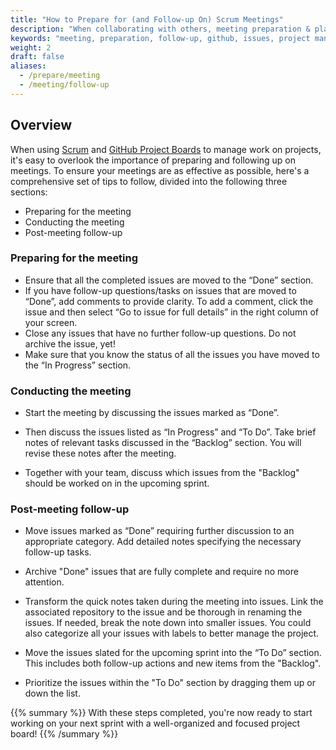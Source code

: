 ```yaml
---
title: "How to Prepare for (and Follow-up On) Scrum Meetings"
description: "When collaborating with others, meeting preparation & planning follow-ups are crucial. Read here about the most important steps to take care of."
keywords: "meeting, preparation, follow-up, github, issues, project management"
weight: 2
draft: false
aliases:
  - /prepare/meeting
  - /meeting/follow-up
---
```


## Overview

When using [Scrum](https://tilburgsciencehub.com/learn/scrum) and [GitHub Project Boards](https://tilburgsciencehub.com/use/projectboard) to manage work on projects, it's easy to overlook the importance of preparing and following up on meetings. To ensure your meetings are as effective as possible, here's a comprehensive set of tips to follow, divided into the following three sections:
- Preparing for the meeting
- Conducting the meeting
- Post-meeting follow-up


### Preparing for the meeting

- Ensure that all the completed issues are moved to the “Done” section.
- If you have follow-up questions/tasks on issues that are moved to “Done”, add comments to provide clarity. To add a comment, click the issue and then select “Go to issue for full details” in the right column of your screen.
- Close any issues that have no further follow-up questions. Do not archive the issue, yet!
- Make sure that you know the status of all the issues you have moved to the “In Progress” section.

### Conducting the meeting

  - Start the meeting by discussing the issues marked as “Done”.
  - Then discuss the issues listed as “In Progress” and “To Do”. Take brief notes of relevant tasks  discussed in the “Backlog” section. You will revise these notes after the meeting.

  - Together with your team, discuss which issues from the "Backlog" should be worked on in the upcoming sprint.

### Post-meeting follow-up

  - Move issues marked as “Done” requiring further discussion to an appropriate category. Add detailed notes specifying the necessary follow-up tasks.

  - Archive "Done" issues that are fully complete and require no more attention. 
  - Transform the quick notes taken during the meeting into issues. Link the associated repository to the issue and be thorough in renaming the issues. If needed, break the note down into smaller issues. You could also categorize all your issues with labels to better manage the project.
  - Move the issues slated for the upcoming sprint into the “To Do” section. This includes both follow-up actions and new items from the "Backlog".
  - Prioritize the issues within the "To Do" section by dragging them up or down the list.

{{% summary %}}
With these steps completed, you're now ready to start working on your next sprint with a well-organized and focused project board! 
{{% /summary %}}
